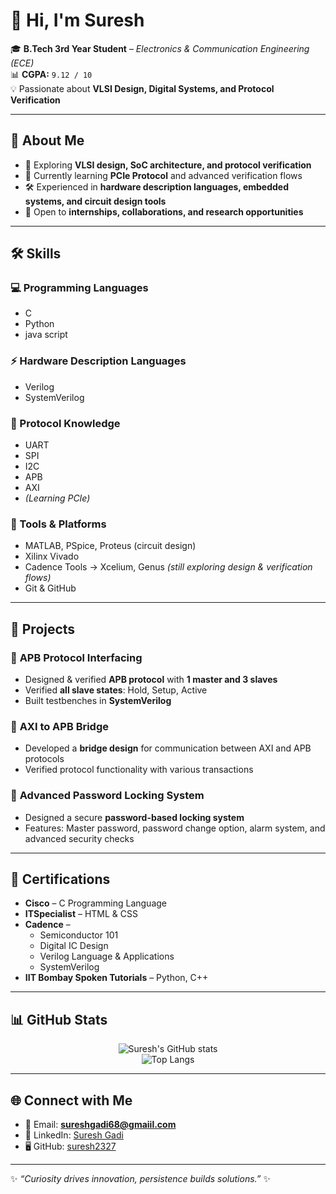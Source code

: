 # 👋 Hi, I'm Suresh  

🎓 **B.Tech 3rd Year Student** – *Electronics & Communication Engineering (ECE)*  
📊 **CGPA:** `9.12 / 10`  
💡 Passionate about **VLSI Design, Digital Systems, and Protocol Verification**  

---

## 🚀 About Me  
- 🔭 Exploring **VLSI design, SoC architecture, and protocol verification**  
- 🌱 Currently learning **PCIe Protocol** and advanced verification flows  
- 🛠️ Experienced in **hardware description languages, embedded systems, and circuit design tools**  
- 🤝 Open to **internships, collaborations, and research opportunities**  

---

## 🛠️ Skills  

### 💻 Programming Languages  
- C  
- Python
- java script  
 
### ⚡ Hardware Description Languages  
- Verilog  
- SystemVerilog  

### 🔗 Protocol Knowledge  
- UART  
- SPI  
- I2C  
- APB  
- AXI  
- *(Learning PCIe)*  

### 🧰 Tools & Platforms  
- MATLAB, PSpice, Proteus (circuit design)  
- Xilinx Vivado  
- Cadence Tools → Xcelium, Genus *(still exploring design & verification flows)*  
- Git & GitHub  

---

## 📂 Projects  

### 🔹 **APB Protocol Interfacing**  
- Designed & verified **APB protocol** with **1 master and 3 slaves**  
- Verified **all slave states**: Hold, Setup, Active  
- Built testbenches in **SystemVerilog**  

### 🔹 **AXI to APB Bridge**  
- Developed a **bridge design** for communication between AXI and APB protocols  
- Verified protocol functionality with various transactions  

### 🔹 **Advanced Password Locking System**  
- Designed a secure **password-based locking system**  
- Features: Master password, password change option, alarm system, and advanced security checks  

---

## 📜 Certifications  

- **Cisco** – C Programming Language  
- **ITSpecialist** – HTML & CSS  
- **Cadence** –  
  - Semiconductor 101  
  - Digital IC Design  
  - Verilog Language & Applications  
  - SystemVerilog  
- **IIT Bombay Spoken Tutorials** – Python, C++  

---

## 📊 GitHub Stats  

<div align="center">

![Suresh's GitHub stats](https://github-readme-stats.vercel.app/api?username=suresh2327&show_icons=true&theme=tokyonight)  
![Top Langs](https://github-readme-stats.vercel.app/api/top-langs/?username=suresh2327&layout=compact&theme=tokyonight)  

</div>

---

## 🌐 Connect with Me  
- 📧 Email: **sureshgadi68@gmaiil.com**  
- 💼 LinkedIn: [Suresh Gadi](https://www.linkedin.com/in/suresh-gadi-6201a0293/)  
- 🖥️ GitHub: [suresh2327](https://github.com/suresh2327)  

---

✨ *“Curiosity drives innovation, persistence builds solutions.”* ✨  

